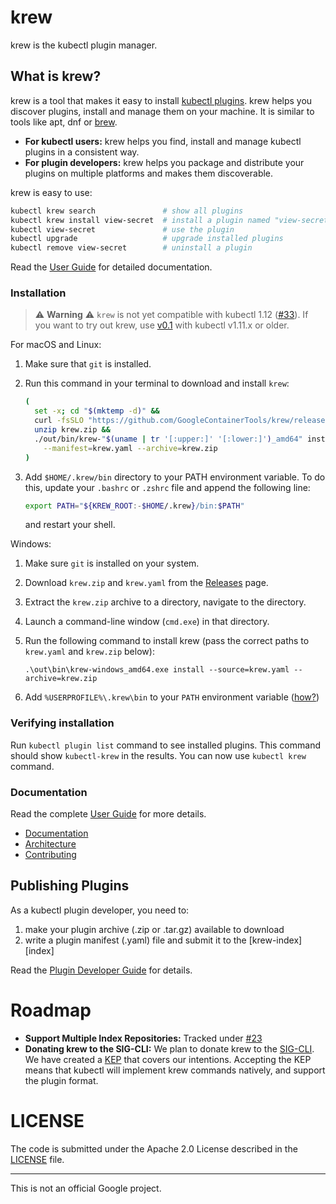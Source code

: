 # krew

krew is the kubectl plugin manager.

## What is krew?

krew is a tool that makes it easy to install
[kubectl plugins](https://kubernetes.io/docs/tasks/extend-kubectl/kubectl-plugins/).
krew helps you discover plugins, install and manage them on your machine. It is
similar to tools like apt, dnf or [brew](http://brew.sh).

- **For kubectl users:** krew helps you find, install and manage kubectl plugins
  in a consistent way.
- **For plugin developers:** krew helps you package and distribute your plugins
  on multiple platforms and makes them discoverable.

krew is easy to use:

```sh
kubectl krew search               # show all plugins
kubectl krew install view-secret  # install a plugin named "view-secret"
kubectl view-secret               # use the plugin
kubectl upgrade                   # upgrade installed plugins
kubectl remove view-secret        # uninstall a plugin
```

Read the [User Guide](./docs/USER_GUIDE.md) for detailed documentation.

### Installation

> :warning: **Warning** :warning: `krew` is not yet compatible with kubectl 1.12
> ([#33](https://github.com/GoogleContainerTools/krew/issues/33)). If you want
> to try out krew, use [v0.1](https://github.com/GoogleContainerTools/krew/tree/v0.1.1#installation) with
> kubectl v1.11.x or older.

For macOS and Linux:

1. Make sure that `git` is installed.
2. Run this command in your terminal to download and install `krew`:

    ```sh
    (
      set -x; cd "$(mktemp -d)" &&
      curl -fsSLO "https://github.com/GoogleContainerTools/krew/releases/download/v0.2.0/krew.{zip,yaml}" &&
      unzip krew.zip &&
      ./out/bin/krew-"$(uname | tr '[:upper:]' '[:lower:]')_amd64" install \
        --manifest=krew.yaml --archive=krew.zip
    )
    ```
3. Add `$HOME/.krew/bin` directory to your PATH environment variable. To do
   this, update your `.bashrc` or `.zshrc` file and append the following line:

     ```sh
     export PATH="${KREW_ROOT:-$HOME/.krew}/bin:$PATH"
     ```

   and restart your shell.

Windows:

1. Make sure `git` is installed on your system.
1. Download `krew.zip` and `krew.yaml` from the [Releases][releases] page.
1. Extract the `krew.zip` archive to a directory, navigate to the directory.
1. Launch a command-line window (`cmd.exe`) in that directory.
1. Run the following command to install krew (pass the correct
   paths to `krew.yaml` and `krew.zip` below):

       .\out\bin\krew-windows_amd64.exe install --source=krew.yaml --archive=krew.zip

3. Add `%USERPROFILE%\.krew\bin` to your `PATH` environment variable
   ([how?](https://java.com/en/download/help/path.xml))

[releases]: https://github.com/GoogleContainerTools/krew/releases

### Verifying installation

Run `kubectl plugin list` command to see installed plugins. This command should show `kubectl-krew` in the results. You can now use `kubectl krew` command.

### Documentation

Read the complete [User Guide](./docs/USER_GUIDE.md) for more details.

- [Documentation](./docs/)
- [Architecture](./docs/KREW_ARCHITECTURE.md)
- [Contributing](./CONTRIBUTING.md)

## Publishing Plugins

As a kubectl plugin developer, you need to:

1. make your plugin archive (.zip or .tar.gz) available to download
2. write a plugin manifest (.yaml) file and submit it to the [krew-index][index]

Read the [Plugin Developer Guide](./docs/DEVELOPER_GUIDE.md) for details.

# Roadmap

- **Support Multiple Index Repositories:** Tracked under
  [#23](https://github.com/GoogleContainerTools/krew/issues/23)
- **Donating krew to the SIG-CLI:** We plan to donate krew to the
  [SIG-CLI](https://github.com/kubernetes/community/tree/master/sig-cli). We
  have created a [KEP](https://github.com/kubernetes/community/pull/2340) that
  covers our intentions. Accepting the KEP means that kubectl will implement
  krew commands natively, and support the plugin format.

# LICENSE

The code is submitted under the Apache 2.0 License described in the
[LICENSE](./LICENSE) file.

----

This is not an official Google project.
